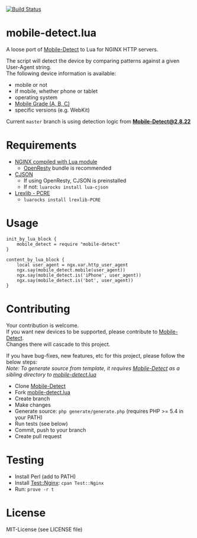 [![Build Status](https://travis-ci.org/yourpalmark/mobile-detect.lua.svg?branch=master)](https://travis-ci.org/yourpalmark/mobile-detect.lua)

# mobile-detect.lua

A loose port of [Mobile-Detect](https://github.com/serbanghita/Mobile-Detect) to Lua for NGINX HTTP servers.

The script will detect the device by comparing patterns against a given User-Agent string.  
The following device information is available:

  * mobile or not
  * if mobile, whether phone or tablet
  * operating system
  * [Mobile Grade (A, B, C)](http://jquerymobile.com/gbs/)
  * specific versions (e.g. WebKit)

Current `master` branch is using detection logic from **Mobile-Detect@2.8.22**

# Requirements

* [NGINX compiled with Lua module](https://github.com/openresty/lua-nginx-module#installation)
  * [OpenResty](http://openresty.org/) bundle is recommended
* [CJSON](https://github.com/mpx/lua-cjson)
  * If using OpenResty, CJSON is preinstalled
  * If not: `luarocks install lua-cjson`
* [Lrexlib - PCRE](https://github.com/rrthomas/lrexlib)
  * `luarocks install lrexlib-PCRE`

# Usage

```nginx
init_by_lua_block {
    mobile_detect = require "mobile-detect"
}

content_by_lua_block {
    local user_agent = ngx.var.http_user_agent
    ngx.say(mobile_detect.mobile(user_agent))
    ngx.say(mobile_detect.is('iPhone', user_agent))
    ngx.say(mobile_detect.is('bot', user_agent))
}
```

# Contributing

Your contribution is welcome.  
If you want new devices to be supported, please contribute to [Mobile-Detect](https://github.com/serbanghita/Mobile-Detect).  
Changes there will cascade to this project.

If you have bug-fixes, new features, etc for this project, please follow the below steps:  
*Note: To generate source from template, it requires [Mobile-Detect](https://github.com/serbanghita/Mobile-Detect) as a sibling directory to [mobile-detect.lua](https://github.com/yourpalmark/mobile-detect.lua)*

 * Clone [Mobile-Detect](https://github.com/serbanghita/Mobile-Detect)
 * Fork [mobile-detect.lua](https://github.com/yourpalmark/mobile-detect.lua)
 * Create branch
 * Make changes
 * Generate source: `php generate/generate.php` (requires PHP >= 5.4 in your PATH)
 * Run tests (see below)
 * Commit, push to your branch
 * Create pull request

# Testing

 * Install Perl (add to PATH)
 * Install [Test::Nginx](https://github.com/openresty/test-nginx): `cpan Test::Nginx`
 * Run: `prove -r t`

# License

MIT-License (see LICENSE file)
